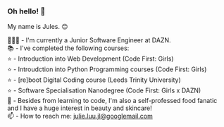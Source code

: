 ### Oh hello! 👋

My name is Jules. 😊

👩🏻‍💻 - I'm currently a Junior Software Engineer at DAZN. <br>
📚 - I've completed the following courses: <br>
      ⭐️ - Introduction into Web Development (Code First: Girls) <br>
      ⭐️ - Introudction into Python Programming courses (Code First: Girls) <br>
      ⭐️ - [re]boot Digital Coding course (Leeds Trinity University) <br>
      ⭐️ - Software Specialisation Nanodegree (Code First: Girls x DAZN) <br>
💬 - Besides from learning to code, I'm also a self-professed food fanatic and I have a huge interest in beauty and skincare! <br>
📫 - How to reach me: julie.luu.jl@googlemail.com <br>
